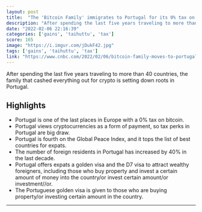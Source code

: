 ```yaml
---
layout: post
title:  "The 'Bitcoin Family' immigrates to Portugal for its 0% tax on cryptocurrencies"
description: "After spending the last five years traveling to more than 40 countries, the family that cashed everything out for crypto is setting down roots in Portugal."
date: "2022-02-06 22:16:39"
categories: ['gains', 'taihuttu', 'tax']
score: 165
image: "https://i.imgur.com/jDukF42.jpg"
tags: ['gains', 'taihuttu', 'tax']
link: "https://www.cnbc.com/2022/02/06/bitcoin-family-moves-to-portugal-crypto-tax-haven.html"
---
```


After spending the last five years traveling to more than 40 countries, the family that cashed everything out for crypto is setting down roots in Portugal.

## Highlights

- Portugal is one of the last places in Europe with a 0% tax on bitcoin.
- Portugal views cryptocurrencies as a form of payment, so tax perks in Portugal are big draw.
- Portugal is fourth on the Global Peace Index, and it tops the list of best countries for expats.
- The number of foreign residents in Portugal has increased by 40% in the last decade.
- Portugal offers expats a golden visa and the D7 visa to attract wealthy foreigners, including those who buy property and invest a certain amount of money into the country/or invest certain amount/or investment//or.
- The Portuguese golden visa is given to those who are buying property/or investing certain amount in the country.

---
